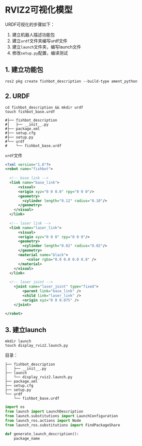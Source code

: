 # RVIZ2可视化模型



URDF可视化的步骤如下：

1. 建立机器人描述功能包
2. 建立`urdf`文件夹编写urdf文件
3. 建立`launch`文件夹，编写launch文件
4. 修改`setup.py`配置，编译测试



## 1. 建立功能包

```shell
ros2 pkg create fishbot_description --build-type ament_python
```



## 2. URDF

```shell
cd fishbot_description && mkdir urdf
touch fishbot_base.urdf

#├── fishbot_description
#│   ├── __init__.py
#├── package.xml
#├── setup.cfg
#├── setup.py
#└── urdf
#    └── fishbot_base.urdf
```

`urdf`文件

```xml
<?xml version="1.0"?>
<robot name="fishbot">
    
  <!-- base link -->
  <link name="base_link">
      <visual>
      <origin xyz="0 0 0.0" rpy="0 0 0"/>
      <geometry>
        <cylinder length="0.12" radius="0.10"/>
      </geometry>
    </visual>
  </link>
    
  <!-- laser link -->
  <link name="laser_link">
      <visual>
      <origin xyz="0 0 0" rpy="0 0 0"/>
      <geometry>
        <cylinder length="0.02" radius="0.02"/>
      </geometry>
      <material name="black">
          <color rgba="0.0 0.0 0.0 0.8" /> 
      </material>
    </visual>
  </link>
    
  <!-- laser joint -->
    <joint name="laser_joint" type="fixed">
        <parent link="base_link" />
        <child link="laser_link" />
        <origin xyz="0 0 0.075" />
    </joint>

</robot>
```



## 3. 建立launch

```shell
mkdir launch
touch display_rviz2.launch.py
```

目录：

```shell
├── fishbot_description
│   ├── __init__.py
├── launch
│   └── display_rviz2.launch.py
├── package.xml
├── setup.cfg
├── setup.py
└── urdf
    └── fishbot_base.urdf
```

```python
import os
from launch import LaunchDescription
from launch.substitutions import LaunchConfiguration
from launch_ros.actions import Node
from launch_ros.substitutions import FindPackageShare

def generate_launch_description():
    package_name 
```






